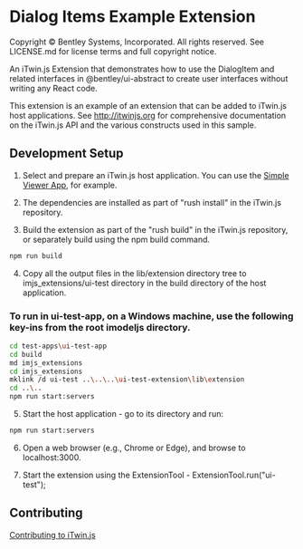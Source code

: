 # Dialog Items Example Extension

Copyright © Bentley Systems, Incorporated. All rights reserved. See LICENSE.md for license terms and full copyright notice.

An iTwin.js Extension that demonstrates how to use the DialogItem and related interfaces in @bentley/ui-abstract to create user interfaces without writing any React code.

This extension is an example of an extension that can be added to iTwin.js host applications.
See http://itwinjs.org for comprehensive documentation on the iTwin.js API and the various constructs used in this sample.

## Development Setup

1. Select and prepare an iTwin.js host application. You can use the [Simple Viewer App](https://github.com/imodeljs/imodeljs-samples/tree/master/interactive-app/simple-viewer-app), for example.

2. The dependencies are installed as part of "rush install" in the iTwin.js repository.

3. Build the extension as part of the "rush build" in the iTwin.js repository, or separately build using the npm build command.

  ```sh
  npm run build
  ```

4. Copy all the output files in the lib/extension directory tree to imjs_extensions/ui-test directory in the build directory of the host application.

### To run in ui-test-app, on a Windows machine, use the following key-ins from the root imodeljs directory.

  ```sh
  cd test-apps\ui-test-app
  cd build
  md imjs_extensions
  cd imjs_extensions
  mklink /d ui-test ..\..\..\ui-test-extension\lib\extension
  cd ..\..
  npm run start:servers
  ```

5. Start the host application - go to its directory and run:

  ```sh
  npm run start:servers
  ```

6. Open a web browser (e.g., Chrome or Edge), and browse to localhost:3000.

7. Start the extension using the ExtensionTool - ExtensionTool.run("ui-test");

## Contributing

[Contributing to iTwin.js](https://github.com/imodeljs/imodeljs/blob/master/CONTRIBUTING.md)
